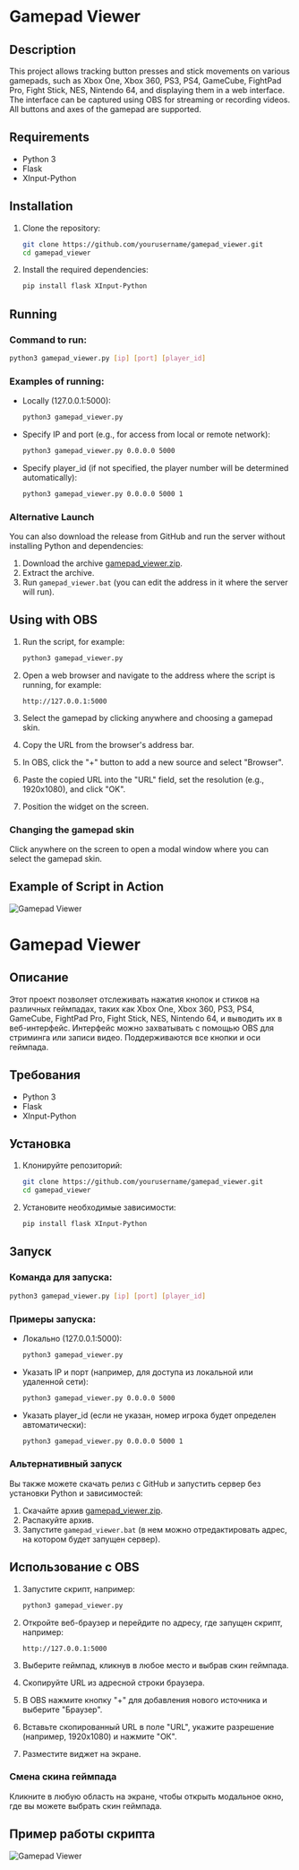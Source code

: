 # Gamepad Viewer

## Description
This project allows tracking button presses and stick movements on various gamepads, such as Xbox One, Xbox 360, PS3, PS4, GameCube, FightPad Pro, Fight Stick, NES, Nintendo 64, and displaying them in a web interface. The interface can be captured using OBS for streaming or recording videos. All buttons and axes of the gamepad are supported.

## Requirements
- Python 3
- Flask
- XInput-Python

## Installation

1. Clone the repository:
    ```sh
    git clone https://github.com/yourusername/gamepad_viewer.git
    cd gamepad_viewer
    ```

2. Install the required dependencies:
    ```sh
    pip install flask XInput-Python
    ```

## Running

### Command to run:

```sh
python3 gamepad_viewer.py [ip] [port] [player_id]
```

### Examples of running:
- Locally (127.0.0.1:5000):
    ```sh
    python3 gamepad_viewer.py
    ```

- Specify IP and port (e.g., for access from local or remote network):
    ```sh
    python3 gamepad_viewer.py 0.0.0.0 5000
    ```

- Specify player_id (if not specified, the player number will be determined automatically):
    ```sh
    python3 gamepad_viewer.py 0.0.0.0 5000 1
    ```

### Alternative Launch
You can also download the release from GitHub and run the server without installing Python and dependencies:

1. Download the archive [gamepad_viewer.zip](https://github.com/yourusername/gamepad_viewer/releases/latest).
2. Extract the archive.
3. Run `gamepad_viewer.bat` (you can edit the address in it where the server will run).

## Using with OBS

1. Run the script, for example:
    ```sh
    python3 gamepad_viewer.py
    ```

2. Open a web browser and navigate to the address where the script is running, for example:
    ```
    http://127.0.0.1:5000
    ```

3. Select the gamepad by clicking anywhere and choosing a gamepad skin.

4. Copy the URL from the browser's address bar.

5. In OBS, click the "+" button to add a new source and select "Browser".

6. Paste the copied URL into the "URL" field, set the resolution (e.g., 1920x1080), and click "OK".

7. Position the widget on the screen.

### Changing the gamepad skin

Click anywhere on the screen to open a modal window where you can select the gamepad skin.

## Example of Script in Action

![Gamepad Viewer](gamepad.png)

# Gamepad Viewer

## Описание
Этот проект позволяет отслеживать нажатия кнопок и стиков на различных геймпадах, таких как Xbox One, Xbox 360, PS3, PS4, GameCube, FightPad Pro, Fight Stick, NES, Nintendo 64, и выводить их в веб-интерфейс. Интерфейс можно захватывать с помощью OBS для стриминга или записи видео. Поддерживаются все кнопки и оси геймпада.

## Требования
- Python 3
- Flask
- XInput-Python

## Установка

1. Клонируйте репозиторий:
    ```sh
    git clone https://github.com/yourusername/gamepad_viewer.git
    cd gamepad_viewer
    ```

2. Установите необходимые зависимости:
    ```sh
    pip install flask XInput-Python
    ```

## Запуск

### Команда для запуска:

```sh
python3 gamepad_viewer.py [ip] [port] [player_id]
```

### Примеры запуска:
- Локально (127.0.0.1:5000):
    ```sh
    python3 gamepad_viewer.py
    ```

- Указать IP и порт (например, для доступа из локальной или удаленной сети):
    ```sh
    python3 gamepad_viewer.py 0.0.0.0 5000
    ```

- Указать player_id (если не указан, номер игрока будет определен автоматически):
    ```sh
    python3 gamepad_viewer.py 0.0.0.0 5000 1
    ```

### Альтернативный запуск
Вы также можете скачать релиз с GitHub и запустить сервер без установки Python и зависимостей:

1. Скачайте архив [gamepad_viewer.zip](https://github.com/yourusername/gamepad_viewer/releases/latest).
2. Распакуйте архив.
3. Запустите `gamepad_viewer.bat` (в нем можно отредактировать адрес, на котором будет запущен сервер).

## Использование с OBS

1. Запустите скрипт, например:
    ```sh
    python3 gamepad_viewer.py
    ```

2. Откройте веб-браузер и перейдите по адресу, где запущен скрипт, например:
    ```
    http://127.0.0.1:5000
    ```

3. Выберите геймпад, кликнув в любое место и выбрав скин геймпада.

4. Скопируйте URL из адресной строки браузера.

5. В OBS нажмите кнопку "+" для добавления нового источника и выберите "Браузер".

6. Вставьте скопированный URL в поле "URL", укажите разрешение (например, 1920x1080) и нажмите "ОК".

7. Разместите виджет на экране.

### Смена скина геймпада

Кликните в любую область на экране, чтобы открыть модальное окно, где вы можете выбрать скин геймпада. 

## Пример работы скрипта

![Gamepad Viewer](gamepad.png)
